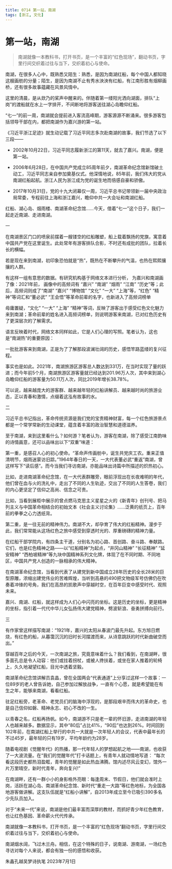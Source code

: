 ```yaml
---
title: 0714 第一站，南湖
tags: [浙江, 文化]
---
```


# 第一站，南湖

> 南湖就像一本教科书，打开书页，是一个丰富的“红色现场”，翻动书页，字里行间交织着过往与当下，交织着初心与使命。

南湖，在很多人心中，既熟悉又陌生：熟悉，是因为南湖红船，每个中国人都知晓这艘画舫的分量；陌生，是因为南湖不止有秀水泱泱有红船，有江南形胜有烟柳画桥，还有很多故事蕴藏在风景风情中。

<!-- truncate -->

这里的清晨，是从欻乃的桨声中醒来的。伴随着第一缕阳光洒向湖面，排队“上岗”的渡船就在水上一字排开，不间断地将游客送往湖心岛瞻仰红船。

“七一”的前一周，南湖就会提前进入客流高峰期，游客源源不断涌来。很多游客包括领导干部在内，都把南湖作为嘉兴游的第一站。

《习近平浙江足迹》就生动记载了习近平同志多次赴南湖的故事，我们节选了以下三段——

- 2002年10月22日，习近平同志履新浙江的第11天，就去了嘉兴。南湖，便是第一站。

- 2006年6月28日，在中国共产党成立85周年前夕，南湖革命纪念馆新馆破土动工，习近平同志亲自参加奠基仪式。他深情地说，85年前，我们伟大的党从南湖红船起航。浙江人民为浙江成为党的诞生地而倍感自豪和骄傲。

- 2017年10月31日，党的十九大闭幕仅一周，习近平总书记带领新一届中央政治局常委，专程前往上海和浙江嘉兴，瞻仰中共一大会址和南湖红船。

红船、湖心岛、烟雨楼、南湖革命纪念馆……今天，借着“七一”这个日子，我们一起走近南湖、走进南湖。

一

在南湖景区门口的喷泉前摆着一艘镂空的红船雕塑，船上载着飘扬的党旗，寓意着中国共产党在这里诞生。此处常年有游客排队合影，不时还有成批的团队，拉着长长的横幅。

若是现在来到南湖，初印象恐怕就是“热”，既热在不断攀升的气温，也热在熙熙攘攘的人群。

有这样一组有意思的数据。有研究机构基于网络文本进行分析， 为嘉兴和南湖画了像：2021年前， 画像中的高频词有 “嘉兴” “南湖” “烟雨” “江南” “历史”等；此后，高频词则成了“南湖” “嘉兴” “博物馆” “文化” “一大” “上海”等，“红色” “精神”等词汇和“董必武” “王会悟”等革命前辈的名字，也新进入了高频词榜单

毋庸置疑，“文化” “一大” “上海” “精神”等词，反映了游客出于感受红色文化魅力来到南湖；革命前辈的姓名进入高频词榜单，则说明游客来南湖，已对红色历史有了更深层次的了解需求。

语言反映着时代，网络文本同样如此，它是人们心理的写照。笔者认为，这也是“南湖热”的重要原因：

一批批游客来到南湖，正是为了了解那段波澜壮阔的历史，感悟竿路蓝缕的复兴征程。

事实也是如此。2021年，南湖旅游区游客总人数达到331万，在当时实现了量的跃进；而今年前5个月，南湖旅游区游客量就已经达到201.96万人次，其中来到湖心岛瞻仰红船的游客量为50.11万人次，同比2019年增长38.78%。

可以说，越来越庞大的游客群、越来越年轻的红船讲解员、越来越时尚的旅游业态，正以青春和激情，点缀着这泓有故事的水。

二

习近平总书记指出，革命传统资源是我们党的宝贵精神财富，每一个红色旅游景点都是一个常学常新的生动课堂，蕴含着丰富的政治智慧和道德滋养。

至于南湖，来到这里看什么？如何游？笔者认为，游客在南湖，除了感受江南韵味的诗情画意，还可以品味出以下“双重”味道：

第一重，是感召人心的初心使命。“革命声传画舫中，诞生共党庆工农。重来正值清明节，烟雨迷蒙访旧踪。”1964年春日的一天，一大代表董必武“重返”南湖，曾这样写下“读后感”。而今当我们寻访南湖，亦能品味出诗篇中所描述的炽热初心。

比如，走进南湖革命纪念馆，在一大代表群雕旁，眼前浮现出在长夜难明的年代，他们曾在血与火的洗礼中，走出了不同的人生轨迹，交出了不同的人生答卷，我们的内心更坚定了信仰之高尚、信念之可贵。

比如，当看到展柜中展示的曾点燃马克思主义星星之火的《新青年》创刊号、把马列主义与中国革命相结合的初始文本《社会主义讨论集》……泛黄的纸页上，百年前的拳拳之心力透纸背。

第二重，是一往无前的精神伟力。南湖不大，却孕育了伟大的红船精神。漫步于此，我们常常能从这场红色之旅中感受到穿透时光的、厚重磅礴的精神力量。

在红船干部学院内，有四条主干道，分别名为初心路、首创路、奋斗路、奉献路。它们，也是红色精神之路——以“红船精神”为起点，“井冈山精神” “长征精神” “延安精神” “西柏坡精神”等九块中国精神系列文化牌，体现了在不同时期、不同地区，中国共产党人创造的一脉相承的伟大精神。

在南湖革命纪念馆，当看到代表了从建党到新中国成立28年历史的全长28米的巨型原雕，浓缩出建党伟业的苦难辉煌，当听到高悬的490把文物级军号仿佛仍在吹奏着冲锋的号角，我们在高昂的凯歌声中穿越时空，在百年巨变中感受时代、观照未来。

嘉兴、南湖、红船，就这样成为人们心中闪亮的坐标。这是历史的坐标，更是精神的坐标，指引着一代代中华儿女弘扬伟大建党精神，劈波斩浪、奋勇拼搏向前行。

三

有作家曾这样描写南湖：“1921年，嘉兴的太阳从春波门最先升起。东方旭日燃烧，有红色的船，从暮霭沉沉的旧时长河摆渡而来，从诗意跳跃的时代新曲破空而出。”

穿越百年之后的今天，一次南湖之旅，究竟意味着什么？我们看到，在南湖畔，很多面孔总是令人动容：他们或拄着拐杖，或被人搀扶着，或坐在家人推着的轮椅上，久久地凝望红船，目光中透着坚毅。

南湖革命纪念馆讲解员袁晶，曾在全国两会“代表通道”上分享过这样一个故事：一位89岁的老人曾告诉她，自己参加过解放战争，一直有个心愿，就是希望能在有生之年，能够来南湖，看看红船。

驻足红船旁，老革命、老党员们的脑海中浮现的，是那段艰辛而伟大的革命史，也是自己信仰如磐、精神永志、初心不改的一生。

以青春之名，红船再扬帆。如今，南湖游不只是老一辈的怀旧游，走进南湖的年轻人也越来越多。数据显示，其中“80后”占比41%，“90后”也达到26%。时间回到102年前，在南湖红船上举行的中共一大就是一次年轻人的会议，代表中最年长的不过45岁，最年轻的只有19岁，平均年龄约为28岁。

随着电视剧《觉醒年代》的热播，那一代年轻人的梦想起航之地——南湖，也收获了一大波流量。在“我们的觉醒年代”打卡话题上，有青年人就动情地写道： “每次看这段历史都热泪盈眶，青年的觉醒是如此热血沸腾。馆内述尽风云变幻，馆外一片万里晴空，新时代青年，奔向复兴!”

在南湖畔，还有一群小小的身影格外亮眼：每逢周末、节假日，他们就会准时上岗，活跃在湖心岛、南湖革命纪念馆、新时代“重走一大路”等红色地标，为全国各地游客做讲解。这支队伍就是“红船小讲解”，自2013年成立至今已吸引390多名少先队员加入。

对于“未来一代”来说，南湖是他们最丰富而深厚的教材，而抓好青少年红色教育，也让红色基因、革命薪火代代传承。

南湖就像一本教科书，打开书页，是一个丰富的“红色现场”翻动书页，字里行间交织着过往与当下，交织着初心与使命。

南湖烟水阔，飞过木兰舟。相信，在这个特殊的日子，说南湖、游南湖，一场红色寻访对每个人来说，都会有独一份的感悟和收获。

朱鑫孔越吴梦诗执笔
2023年7月1日